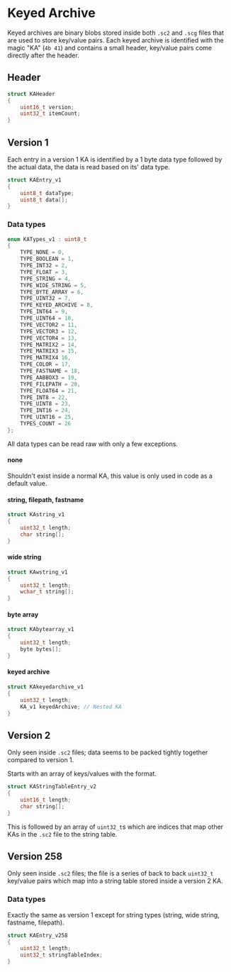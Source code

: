 # Keyed Archive
Keyed archives are binary blobs stored inside both `.sc2` and `.scg` files that are used to store key/value pairs. Each keyed archive is identified with the magic "KA" (`4b 41`) and contains a small header, key/value pairs come directly after the header.

## Header
```c
struct KAHeader
{
    uint16_t version;
    uint32_t itemCount;
}
```

## Version 1
Each entry in a version 1 KA is identified by a 1 byte data type followed by the actual data, the data is read based on its' data type.
```c
struct KAEntry_v1
{
    uint8_t dataType;
    uint8_t data[];
}
```
### Data types
```c++
enum KATypes_v1 : uint8_t
{
    TYPE_NONE = 0,
    TYPE_BOOLEAN = 1,
    TYPE_INT32 = 2,
    TYPE_FLOAT = 3,
    TYPE_STRING = 4,
    TYPE_WIDE_STRING = 5,
    TYPE_BYTE_ARRAY = 6,
    TYPE_UINT32 = 7,
    TYPE_KEYED_ARCHIVE = 8,
    TYPE_INT64 = 9,
    TYPE_UINT64 = 10,
    TYPE_VECTOR2 = 11,
    TYPE_VECTOR3 = 12,
    TYPE_VECTOR4 = 13,
    TYPE_MATRIX2 = 14,
    TYPE_MATRIX3 = 15,
    TYPE_MATRIX4 16,
    TYPE_COLOR = 17,
    TYPE_FASTNAME = 18,
    TYPE_AABBOX3 = 19,
    TYPE_FILEPATH = 20,
    TYPE_FLOAT64 = 21,
    TYPE_INT8 = 22,
    TYPE_UINT8 = 23,
    TYPE_INT16 = 24,
    TYPE_UINT16 = 25,
    TYPES_COUNT = 26
};
```
All data types can be read raw with only a few exceptions.
#### none
Shouldn't exist inside a normal KA, this value is only used in code as a default value.
#### string, filepath, fastname
```c
struct KAstring_v1
{
    uint32_t length;
    char string[];
}
```
#### wide string
```c
struct KAwstring_v1
{
    uint32_t length;
    wchar_t string[];
}
```
#### byte array
```c
struct KAbytearray_v1
{
    uint32_t length;
    byte bytes[];
}
```
#### keyed archive
```c
struct KAkeyedarchive_v1
{
    uint32_t length;
    KA_v1 keyedArchive; // Nested KA
}
```

## Version 2
Only seen inside `.sc2` files; data seems to be packed tightly together compared to version 1.

Starts with an array of keys/values with the format.
```c
struct KAStringTableEntry_v2
{
    uint16_t length;
    char string[];
}
```
This is followed by an array of `uint32_t`s which are indices that map other KAs in the `.sc2` file to the string table.

## Version 258
Only seen inside `.sc2` files; the file is a series of back to back `uint32_t` key/value pairs which map into a string table stored inside a version 2 KA.
### Data types
Exactly the same as version 1 except for string types (string, wide string, fastname, filepath).
```c
struct KAEntry_v258
{
    uint32_t length;
    uint32_t stringTableIndex;
}
```
